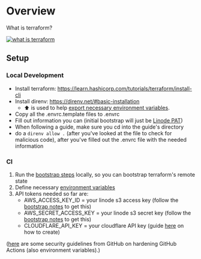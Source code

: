 # Overview

What is terraform?

[![what is terraform](http://img.youtube.com/vi/HmxkYNv1ksg/0.jpg)](https://youtu.be/HmxkYNv1ksg "What is terraform")

## Setup

### Local Development

- Install terraform: <https://learn.hashicorp.com/tutorials/terraform/install-cli>
- Install direnv: <https://direnv.net/#basic-installation>
  - :arrow_up: is used to help [export necessary environment variables](https://direnv.net/#how-it-works).
- Copy all the .envrc.template files to .envrc
- Fill out information you can (initial bootstrap will just be [Linode PAT](bootstrap/README.md#linode-pat))
- When following a guide, make sure you cd into the guide's directory
- do a `direnv allow .` (after you've looked at the file to check for malicious code), after you've filled out the .envrc file with the needed information

### CI

1. Run the [bootstrap steps](bootstrap/README.md) locally, so you can bootstrap terraform's remote state
2. Define necessary [environment variables](https://blog.elreydetoda.site/github-action-security/)
3. API tokens needed so far are:
    - AWS_ACCESS_KEY_ID = your linode s3 access key (follow the [bootstrap notes](bootstrap/README.md) to get this)
    - AWS_SECRET_ACCESS_KEY = your linode s3 secret key (follow the [bootstrap notes](bootstrap/README.md) to get this)
    - CLOUDFLARE_API_KEY = your cloudflare API key (guide [here](dns/README.md#cloudflare-api-key) on how to create)

([here](https://docs.github.com/en/actions/security-guides/security-hardening-for-github-actions) are some security guidelines from GitHub on hardening GitHub Actions (also environment variables).)
